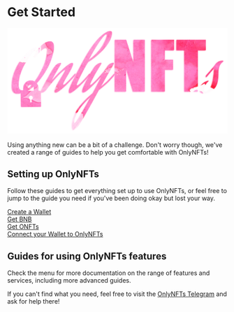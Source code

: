 # Get Started

![](../.gitbook/assets/onlynfts-logo-2021-resize.png)

Using anything new can be a bit of a challenge. Don't worry though, we've created a range of guides to help you get comfortable with OnlyNFTs!

## Setting up OnlyNFTs

Follow these guides to get everything set up to use OnlyNFTs, or feel free to jump to the guide you need if you've been doing okay but lost your way.

[Create a Wallet  
](create-a-wallet/)[Get BNB  
](get-bnb.md)[Get ONFTs  
](get-onfts.md)[Connect your Wallet to OnlyNFTs](connect-your-wallet-to-onlynfts.md)

## Guides for using OnlyNFTs features

Check the menu for more documentation on the range of features and services, including more advanced guides.

If you can't find what you need, feel free to visit the [OnlyNFTs Telegram](https://t.me/OnlyNFTs_Chat) and ask for help there!

